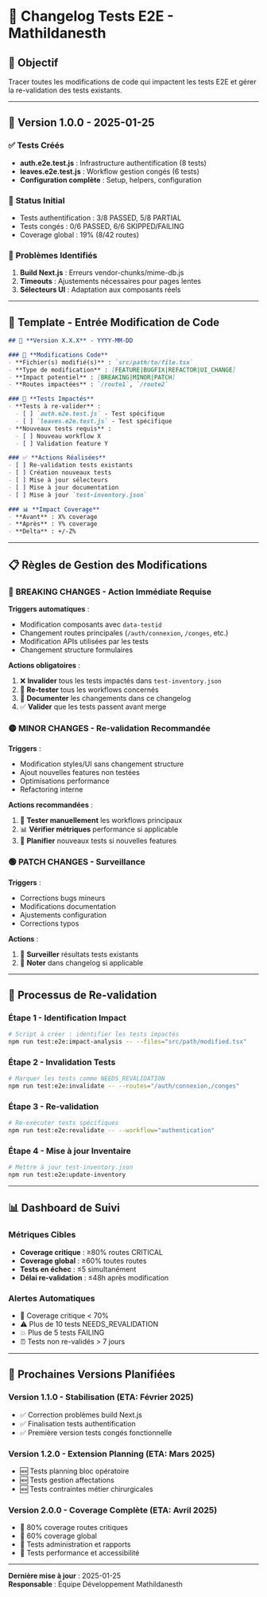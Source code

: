 # 📝 Changelog Tests E2E - Mathildanesth

## 🎯 **Objectif**
Tracer toutes les modifications de code qui impactent les tests E2E et gérer la re-validation des tests existants.

---

## 📅 **Version 1.0.0** - 2025-01-25

### ✅ **Tests Créés**
- **auth.e2e.test.js** : Infrastructure authentification (8 tests)
- **leaves.e2e.test.js** : Workflow gestion congés (6 tests)
- **Configuration complète** : Setup, helpers, configuration

### 🔄 **Status Initial**
- Tests authentification : 3/8 PASSED, 5/8 PARTIAL
- Tests congés : 0/6 PASSED, 6/6 SKIPPED/FAILING
- Coverage global : 19% (8/42 routes)

### 🐛 **Problèmes Identifiés**
1. **Build Next.js** : Erreurs vendor-chunks/mime-db.js
2. **Timeouts** : Ajustements nécessaires pour pages lentes
3. **Sélecteurs UI** : Adaptation aux composants réels

---

## 🚨 **Template - Entrée Modification de Code**

```markdown
## 📅 **Version X.X.X** - YYYY-MM-DD

### 🔧 **Modifications Code**
- **Fichier(s) modifié(s)** : `src/path/to/file.tsx`
- **Type de modification** : [FEATURE|BUGFIX|REFACTOR|UI_CHANGE]
- **Impact potentiel** : [BREAKING|MINOR|PATCH]
- **Routes impactées** : `/route1`, `/route2`

### 🧪 **Tests Impactés**
- **Tests à re-valider** :
  - [ ] `auth.e2e.test.js` - Test spécifique
  - [ ] `leaves.e2e.test.js` - Test spécifique
- **Nouveaux tests requis** :
  - [ ] Nouveau workflow X
  - [ ] Validation feature Y

### ✅ **Actions Réalisées**
- [ ] Re-validation tests existants
- [ ] Création nouveaux tests
- [ ] Mise à jour sélecteurs
- [ ] Mise à jour documentation
- [ ] Mise à jour `test-inventory.json`

### 📊 **Impact Coverage**
- **Avant** : X% coverage
- **Après** : Y% coverage
- **Delta** : +/-Z%
```

---

## 📋 **Règles de Gestion des Modifications**

### 🔴 **BREAKING CHANGES - Action Immédiate Requise**

**Triggers automatiques** :
- Modification composants avec `data-testid`
- Changement routes principales (`/auth/connexion`, `/conges`, etc.)
- Modification APIs utilisées par les tests
- Changement structure formulaires

**Actions obligatoires** :
1. ❌ **Invalider** tous les tests impactés dans `test-inventory.json`
2. 🔄 **Re-tester** tous les workflows concernés
3. 📝 **Documenter** les changements dans ce changelog
4. ✅ **Valider** que les tests passent avant merge

### 🟡 **MINOR CHANGES - Re-validation Recommandée**

**Triggers** :
- Modification styles/UI sans changement structure
- Ajout nouvelles features non testées
- Optimisations performance
- Refactoring interne

**Actions recommandées** :
1. 🧪 **Tester manuellement** les workflows principaux
2. 📊 **Vérifier métriques** performance si applicable
3. 📝 **Planifier** nouveaux tests si nouvelles features

### 🟢 **PATCH CHANGES - Surveillance**

**Triggers** :
- Corrections bugs mineurs
- Modifications documentation
- Ajustements configuration
- Corrections typos

**Actions** :
1. 👀 **Surveiller** résultats tests existants
2. 📝 **Noter** dans changelog si applicable

---

## 🔄 **Processus de Re-validation**

### **Étape 1 - Identification Impact**
```bash
# Script à créer : identifier les tests impactés
npm run test:e2e:impact-analysis -- --files="src/path/modified.tsx"
```

### **Étape 2 - Invalidation Tests**
```bash
# Marquer les tests comme NEEDS_REVALIDATION
npm run test:e2e:invalidate -- --routes="/auth/connexion,/conges"
```

### **Étape 3 - Re-validation**
```bash
# Re-exécuter tests spécifiques
npm run test:e2e:revalidate -- --workflow="authentication"
```

### **Étape 4 - Mise à jour Inventaire**
```bash
# Mettre à jour test-inventory.json
npm run test:e2e:update-inventory
```

---

## 📊 **Dashboard de Suivi**

### **Métriques Cibles**
- **Coverage critique** : ≥80% routes CRITICAL
- **Coverage global** : ≥60% toutes routes
- **Tests en échec** : ≤5 simultanément
- **Délai re-validation** : ≤48h après modification

### **Alertes Automatiques**
- 🚨 Coverage critique < 70%
- ⚠️  Plus de 10 tests NEEDS_REVALIDATION
- 💥 Plus de 5 tests FAILING
- ⏰ Tests non re-validés > 7 jours

---

## 📅 **Prochaines Versions Planifiées**

### **Version 1.1.0** - Stabilisation (ETA: Février 2025)
- ✅ Correction problèmes build Next.js
- ✅ Finalisation tests authentification
- ✅ Première version tests congés fonctionnelle

### **Version 1.2.0** - Extension Planning (ETA: Mars 2025)
- 🆕 Tests planning bloc opératoire
- 🆕 Tests gestion affectations
- 🆕 Tests contraintes métier chirurgicales

### **Version 2.0.0** - Coverage Complète (ETA: Avril 2025)
- 🎯 80% coverage routes critiques
- 🎯 60% coverage global
- 🎯 Tests administration et rapports
- 🎯 Tests performance et accessibilité

---

**Dernière mise à jour** : 2025-01-25  
**Responsable** : Équipe Développement Mathildanesth 